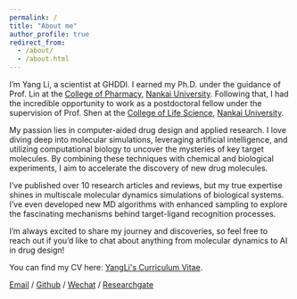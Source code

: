 ```yaml
---
permalink: /
title: "About me"
author_profile: true
redirect_from: 
  - /about/
  - /about.html
---
```


I’m Yang Li, a scientist at GHDDI. I earned my Ph.D. under the guidance of Prof. Lin at the [College of Pharmacy](https://pharmacy.nankai.edu.cn/), [Nankai University](https://www.nankai.edu.cn/). Following that, I had the incredible opportunity to work as a postdoctoral fellow under the supervision of Prof. Shen at the [College of Life Science](https://sky.nankai.edu.cn/), [Nankai University](https://www.nankai.edu.cn/).

My passion lies in computer-aided drug design and applied research. I love diving deep into molecular simulations, leveraging artificial intelligence, and utilizing computational biology to uncover the mysteries of key target molecules. By combining these techniques with chemical and biological experiments, I aim to accelerate the discovery of new drug molecules.

I’ve published over 10 research articles and reviews, but my true expertise shines in multiscale molecular dynamics simulations of biological systems. I’ve even developed new MD algorithms with enhanced sampling to explore the fascinating mechanisms behind target-ligand recognition processes.

I’m always excited to share my journey and discoveries, so feel free to reach out if you’d like to chat about anything from molecular dynamics to AI in drug design!

You can find my CV here: [YangLi's Curriculum Vitae](../assets/Curriculum_Vitae.pdf).

[Email](mailto:yang.li@ghddi.org) / [Github](https://github.com/yangli59) / [Wechat](../images/wechat.jpg) / [Researchgate](https://www.researchgate.net/profile/Yang-Li-802)
